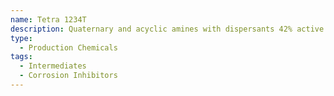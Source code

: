 ```yaml
---
name: Tetra 1234T
description: Quaternary and acyclic amines with dispersants 42% active
type:
  - Production Chemicals
tags:
  - Intermediates
  - Corrosion Inhibitors
---
```

